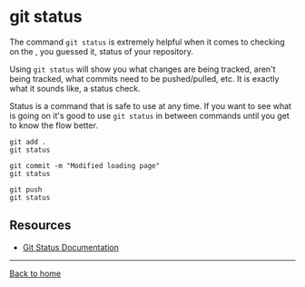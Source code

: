 # git status

The command `git status` is extremely helpful when it comes to checking on the , you guessed it, status of your repository.

Using `git status` will show you what changes are being tracked, aren't being tracked, what commits need to be pushed/pulled, etc. It is exactly what it sounds like, a status check.

Status is a command that is safe to use at any time. If you want to see what is going on it's good to use `git status` in between commands until you get to know the flow better.

```
git add .
git status

git commit -m "Modified loading page"
git status

git push
git status
```

## Resources

- [Git Status Documentation](https://git-scm.com/docs/git-status)
---

[Back to home](../README.md)